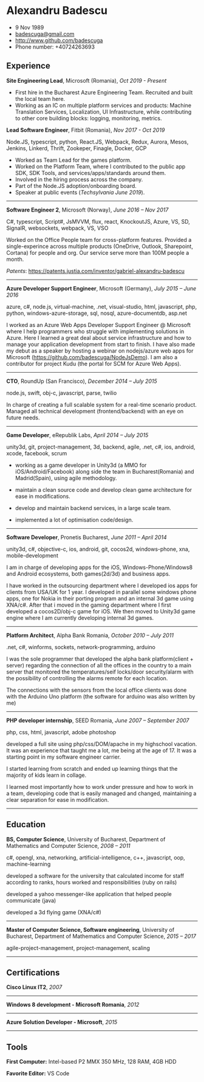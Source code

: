 
# Alexandru Badescu
- 9 Nov 1989
- badescuga@gmail.com
- http://www.github.com/badescuga
- Phone number: +40724263693

## Experience

**Site Engineering Lead**, Microsoft (Romania), *Oct 2019 - Present*
- First hire in the Bucharest Azure Engineering Team. Recruited and built the local team here.
- Working as an IC on multiple platform services and products: Machine Translation Services, Localization, UI Infrastructure, while contributing to other core building blocks: logging, monitoring, metrics.

**Lead Software Engineer**, Fitbit (Romania), *Nov 2017 - Oct 2019*

Node.JS, typescript, python, React.JS, Webpack, Redux, Aurora, Mesos, Jenkins, Linkerd, Thrift, Zookeper, Finagle, Docker, GCP

- Worked as Team Lead for the games platform.
- Worked on the Platform Team, where I contributed to the public app SDK, SDK Tools, and services/apps/standards around them.
- Involved in the hiring process across the company.
- Part of the Node.JS adoption/onboarding board.
- Speaker at public events (*Techsylvania June 2019*).

---

**Software Engineer 2**, Microsoft (Norway), *June 2016 – Nov 2017*

C#, typescript, Script#, JsMVVM, flux, react, KnockoutJS, Azure, VS, SD, SignalR, websockets, webpack, VS, VSO

Worked on the Office People team for cross-platform features. Provided a single-experince across multiple products (OneDrive, Outlook, Sharepoint, Cortana) for people and org. Our service serve more than 100M people a month.

*Patents*: https://patents.justia.com/inventor/gabriel-alexandru-badescu 

---

**Azure Developer Support Engineer**, Microsoft (Germany), *July 2015 – June 2016*

azure, c#, node.js, virtual-machine, .net, visual-studio, html, javascript, php, python, windows-azure-storage, sql, nosql, azure-documentdb, asp.net

I worked as an Azure Web Apps Developer Support Engineer @ Microsoft where I help programmers who struggle with implementing solutions in Azure. Here I learned a great deal about service infrastructure and how to manage your application development from start to finish. I have also made my debut as a speaker by hosting a webinar on nodejs/azure web apps for Microsoft (https://github.com/badescuga/NodeJsDemo). I am also a contributor for project Kudu (the portal for SCM for Azure Web Apps).

---


**CTO**, RoundUp (San Francisco), *December 2014 – July 2015*

node.js, swift, obj-c, javascript, parse, twilio

In charge of creating a full scalable system for a real-time scenario product. Managed all technical development (frontend/backend) with an eye on future needs.

---

**Game Developer**, eRepublik Labs, *April 2014 – July 2015*

unity3d, git, project-management, 3d, backend, agile, .net, c#, ios, android, xcode, facebook, scrum

- working as a game developer in Unity3d (a MMO for iOS/Android/Facebook) along side the team in Bucharest(Romania) and Madrid(Spain), using agile methodology.

- maintain a clean source code and develop clean game architecture for ease in modifications.

- develop and maintain backend services, in a large scale team.

- implemented a lot of optimisation code/design.

---

**Software Developer**, Pronetis Bucharest, *June 2011 – April 2014*

unity3d, c#, objective-c, ios, android, git, cocos2d, windows-phone, xna, mobile-development

I am in charge of developing apps for the iOS, Windows-Phone/Windows8 and Android ecosystems, both games(2d/3d) and business apps. 

I have worked in the outsourcing department where I developed ios apps for clients from USA/UK for 1 year. I developed in parallel some windows phone apps, one for Nokia in their porting program and an internal 3d game using XNA/c#. 
After that i moved in the gaming department where I first developed a cocos2D/obj-c game for iOS. We then moved to Unity3d game engine where I am currently developing internal 3d games.

---

**Platform Architect**, Alpha Bank Romania, *October 2010 – July 2011*

.net, c#, winforms, sockets, network-programming, arduino

I was the sole programmer that developed the alpha bank platform(client + server) regarding the connection of all the offices in the country to a main server that monitored the temperatures/seif locks/door security/alarm with the possibility of controlling the alarms remote for each location. 

The connections with the sensors from the local office clients was done with the Arduino Uno platform (the software for arduino was also written by me)

--- 

**PHP developer internship**, SEED Romania, *June 2007 – September 2007*

php, css, html, javascript, adobe photoshop

developed a full site using php/css/DOM/apache in my highschool vacation. It was an experience that taught me a lot, me being at the age of 17. It was a starting point in my software engineer carrier. 

I started learning from scratch and ended up learning things that the majority of kids learn in collage.  

I learned most importantly how to work under pressure and how to work in a team, developing code that is easily managed and changed, maintaining a clear separation for ease in modification.

---


## Education

**BS, Computer Science**, University of Bucharest, Department of Mathematics and Computer Science, *2008 – 2011*

c#, opengl, xna, networking, artificial-intelligence, c++, javascript, oop, machine-learning

developed a software for the university that calculated income for staff according to ranks, hours worked and responsibilities (ruby on rails)

developed a yahoo messenger-like application that helped people communicate (java)

developed a 3d flying game (XNA/c#)


---

**Master of Computer Science, Software engineering**, University of Bucharest, Department of Mathematics and Computer Science, *2015 – 2017*

agile-project-management, project-management, scaling



---

## Certifications

**Cisco Linux IT2**, *2007*

---

**Windows 8 development - Microsoft Romania**, *2012*

---

**Azure Solution Developer - Microsoft**, *2015*

---


## Tools
**First Computer:** Intel-based P2 MMX 350 MHz, 128 RAM, 4GB HDD

**Favorite Editor:** VS Code

